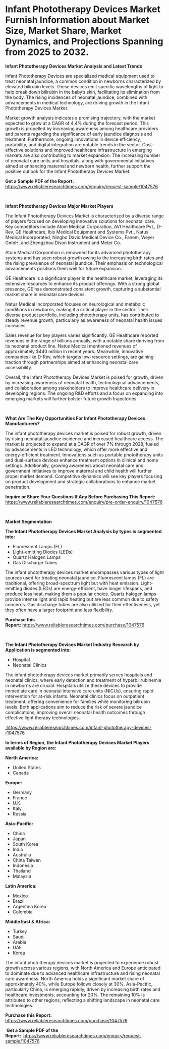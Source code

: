 <p><h1>Infant Phototherapy Devices Market Furnish Information about Market Size, Market Share, Market Dynamics, and Projections Spanning from 2025 to 2032.</h1></p><p><strong>Infant Phototherapy Devices Market Analysis and Latest Trends</strong></p>
<p><p>Infant Phototherapy Devices are specialized medical equipment used to treat neonatal jaundice, a common condition in newborns characterized by elevated bilirubin levels. These devices emit specific wavelengths of light to help break down bilirubin in the baby’s skin, facilitating its elimination from the body. The rising incidences of neonatal jaundice, combined with advancements in medical technology, are driving growth in the Infant Phototherapy Devices Market.</p><p>Market growth analysis indicates a promising trajectory, with the market expected to grow at a CAGR of 4.4% during the forecast period. This growth is propelled by increasing awareness among healthcare providers and parents regarding the significance of early jaundice diagnosis and treatment. Furthermore, ongoing innovations in device efficiency, portability, and digital integration are notable trends in the sector. Cost-effective solutions and improved healthcare infrastructure in emerging markets are also contributing to market expansion. The increasing number of neonatal care units and hospitals, along with governmental initiatives aimed at enhancing maternal and newborn health, further support the positive outlook for the Infant Phototherapy Devices Market.</p></p>
<p><strong>Get a Sample PDF of the Report:&nbsp;</strong> <a href="https://www.reliableresearchtimes.com/enquiry/request-sample/1047576?utm_campaign=2665&utm_medium=2&utm_source=Github&utm_content=ia&utm_term=13042025&utm_id=infant-phototherapy-devices">https://www.reliableresearchtimes.com/enquiry/request-sample/1047576</a></p>
<p>&nbsp;</p>
<p><strong>Infant Phototherapy Devices Major Market Players</strong></p>
<p><p>The Infant Phototherapy Devices Market is characterized by a diverse range of players focused on developing innovative solutions for neonatal care. Key competitors include Atom Medical Corporation, AVI Healthcare Pvt., D-Rev, GE Healthcare, Ibis Medical Equipment and Systems Pvt., Natus Medical Incorporated, Ningbo David Medical Device Co., Fanem, Weyer GmbH, and Zhengzhou Dison Instrument and Meter Co. </p><p>Atom Medical Corporation is renowned for its advanced phototherapy systems and has seen robust growth owing to the increasing birth rates and the rising prevalence of neonatal jaundice. Their emphasis on technological advancements positions them well for future expansion.</p><p>GE Healthcare is a significant player in the healthcare market, leveraging its extensive resources to enhance its product offerings. With a strong global presence, GE has demonstrated consistent growth, capturing a substantial market share in neonatal care devices.</p><p>Natus Medical Incorporated focuses on neurological and metabolic conditions in newborns, making it a critical player in the sector. Their diverse product portfolio, including phototherapy units, has contributed to steady revenue growth, particularly as awareness of neonatal health issues increases.</p><p>Sales revenue for key players varies significantly. GE Healthcare reported revenues in the range of billions annually, with a notable share deriving from its neonatal product line. Natus Medical mentioned revenues of approximately $440 million in recent years. Meanwhile, innovative companies like D-Rev, which targets low-resource settings, are gaining traction through partnerships aimed at enhancing neonatal care accessibility.</p><p>Overall, the Infant Phototherapy Devices Market is poised for growth, driven by increasing awareness of neonatal health, technological advancements, and collaboration among stakeholders to improve healthcare delivery in developing regions. The ongoing R&D efforts and a focus on expanding into emerging markets will further bolster future growth trajectories.</p></p>
<p>&nbsp;</p>
<p><strong>What Are The Key Opportunities For Infant Phototherapy Devices Manufacturers?</strong></p>
<p><p>The infant phototherapy devices market is poised for robust growth, driven by rising neonatal jaundice incidence and increased healthcare access. The market is projected to expand at a CAGR of over 7% through 2028, fueled by advancements in LED technology, which offer more effective and energy-efficient treatment. Innovations such as portable phototherapy units and dual-surface devices enhance treatment options in clinical and home settings. Additionally, growing awareness about neonatal care and government initiatives to improve maternal and child health will further propel market demand. Competitive dynamics will see key players focusing on product development and strategic collaborations to enhance market penetration.</p></p>
<p><strong>Inquire or Share Your Questions If Any Before Purchasing This Report:</strong> <a href="https://www.reliableresearchtimes.com/enquiry/pre-order-enquiry/1047576?utm_campaign=2665&utm_medium=2&utm_source=Github&utm_content=ia&utm_term=13042025&utm_id=infant-phototherapy-devices">https://www.reliableresearchtimes.com/enquiry/pre-order-enquiry/1047576</a></p>
<p>&nbsp;</p>
<p><strong>Market Segmentation</strong></p>
<p><strong>The Infant Phototherapy Devices Market Analysis by types is segmented into:</strong></p>
<p><ul><li>Fluorescent Lamps (FL)</li><li>Light-emitting Diodes (LEDs)</li><li>Quartz Halogen Lamps</li><li>Gas Discharge Tubes</li></ul></p>
<p><p>The infant phototherapy devices market encompasses various types of light sources used for treating neonatal jaundice. Fluorescent lamps (FL) are traditional, offering broad-spectrum light but with heat emission. Light-emitting diodes (LEDs) are energy-efficient, have longer lifespans, and produce less heat, making them a popular choice. Quartz halogen lamps provide intense light and rapid heating but are less common due to safety concerns. Gas discharge tubes are also utilized for their effectiveness, yet they often have a larger footprint and less flexibility.</p></p>
<p><strong>Purchase this Report:&nbsp;</strong><a href="https://www.reliableresearchtimes.com/purchase/1047576?utm_campaign=2665&utm_medium=2&utm_source=Github&utm_content=ia&utm_term=13042025&utm_id=infant-phototherapy-devices">https://www.reliableresearchtimes.com/purchase/1047576</a></p>
<p>&nbsp;</p>
<p><strong>The Infant Phototherapy Devices Market Industry Research by Application is segmented into:</strong></p>
<p><ul><li>Hospital</li><li>Neonatal Clinics</li></ul></p>
<p><p>The infant phototherapy devices market primarily serves hospitals and neonatal clinics, where early detection and treatment of hyperbilirubinemia in newborns are crucial. Hospitals utilize these devices to provide immediate care in neonatal intensive care units (NICUs), ensuring rapid intervention for at-risk infants. Neonatal clinics focus on outpatient treatment, offering convenience for families while monitoring bilirubin levels. Both applications aim to reduce the risk of severe jaundice complications, improving overall neonatal health outcomes through effective light therapy technologies.</p></p>
<p><a href="https://www.reliableresearchtimes.com/infant-phototherapy-devices-r1047576?utm_campaign=2665&utm_medium=2&utm_source=Github&utm_content=ia&utm_term=13042025&utm_id=infant-phototherapy-devices">&nbsp;https://www.reliableresearchtimes.com/infant-phototherapy-devices-r1047576</a></p>
<p><strong>In terms of Region, the Infant Phototherapy Devices Market Players available by Region are:</strong></p>
<p>
    <p> <strong> North America: </strong>
        <ul>
            <li>United States</li>
            <li>Canada</li>
        </ul>
        </p> 
    <p> <strong> Europe: </strong>
        <ul>
            <li>Germany</li>
            <li>France</li>
            <li>U.K.</li>
            <li>Italy</li>
            <li>Russia</li>
        </ul>
        </p> 
    <p> <strong> Asia-Pacific: </strong>
        <ul>
            <li>China</li>
            <li>Japan</li>
            <li>South Korea</li>
            <li>India</li>
            <li>Australia</li>
            <li>China Taiwan</li>
            <li>Indonesia</li>
            <li>Thailand</li>
            <li>Malaysia</li>
        </ul>
        </p> 
    <p> <strong> Latin America: </strong>
        <ul>
            <li>Mexico</li>
            <li>Brazil</li>
            <li>Argentina Korea</li>
            <li>Colombia</li>
        </ul>
        </p> 
    <p> <strong> Middle East & Africa: </strong>
        <ul>
            <li>Turkey</li>
            <li>Saudi</li>
            <li>Arabia</li>
            <li>UAE</li>
            <li>Korea</li>
        </ul>
    </p>
    </p>
<p><p>The infant phototherapy devices market is projected to experience robust growth across various regions, with North America and Europe anticipated to dominate due to advanced healthcare infrastructure and rising neonatal care awareness. North America holds a significant market share of approximately 40%, while Europe follows closely at 30%. Asia-Pacific, particularly China, is emerging rapidly, driven by increasing birth rates and healthcare investments, accounting for 20%. The remaining 10% is attributed to other regions, reflecting a shifting landscape in neonatal care technologies.</p></p>
<p><strong>Purchase this Report: </strong><a href="https://www.reliableresearchtimes.com/purchase/1047576?utm_campaign=2665&utm_medium=2&utm_source=Github&utm_content=ia&utm_term=13042025&utm_id=infant-phototherapy-devices">https://www.reliableresearchtimes.com/purchase/1047576</a></p>
<p>&nbsp;<strong>Get a Sample PDF of the Report:&nbsp;&nbsp;</strong><a href="https://www.reliableresearchtimes.com/enquiry/request-sample/1047576?utm_campaign=2665&utm_medium=2&utm_source=Github&utm_content=ia&utm_term=13042025&utm_id=infant-phototherapy-devices">https://www.reliableresearchtimes.com/enquiry/request-sample/1047576</a></p>
<p><strong></strong></p>
<p><p></p><p></p><p></p></p>